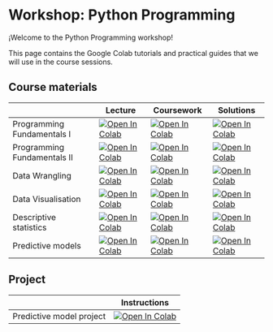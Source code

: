# Workshop: Python Programming

¡Welcome to the Python Programming workshop! 

This page contains the Google Colab tutorials and practical guides that we will use in the course sessions. 

## Course materials

|   | Lecture | Coursework | Solutions |
| - | --- | ---- | ---- |
| Programming Fundamentals I| [![Open In Colab](https://colab.research.google.com/assets/colab-badge.svg)](https://colab.research.google.com/github/renatoparedes/OSS-Python/blob/master/Programming_Fundamentals/Programming_Fundamentals_I.ipynb)|[![Open In Colab](https://colab.research.google.com/assets/colab-badge.svg)](https://colab.research.google.com/github/renatoparedes/OSS-Python/blob/master/Programming_Fundamentals/Coursework_Programming_Fundamentals_I.ipynb)|[![Open In Colab](https://colab.research.google.com/assets/colab-badge.svg)](https://colab.research.google.com/github/renatoparedes/OSS-Python/blob/master/Programming_Fundamentals/Coursework_Programming_Fundamentals_I.ipynb)|
| Programming Fundamentals II | [![Open In Colab](https://colab.research.google.com/assets/colab-badge.svg)](https://colab.research.google.com/github/renatoparedes/OSS-Python/blob/master/Programming_Fundamentals/Programming_Fundamentals_II.ipynb)|[![Open In Colab](https://colab.research.google.com/assets/colab-badge.svg)](https://colab.research.google.com/github/renatoparedes/OSS-Python/blob/master/Programming_Fundamentals/Coursework_Programming_Fundamentals_II.ipynb)|[![Open In Colab](https://colab.research.google.com/assets/colab-badge.svg)](https://colab.research.google.com/github/renatoparedes/OSS-Python/blob/master/Programming_Fundamentals/Coursework_Programming_Fundamentals_II.ipynb)|
| Data Wrangling | [![Open In Colab](https://colab.research.google.com/assets/colab-badge.svg)]()|[![Open In Colab](https://colab.research.google.com/assets/colab-badge.svg)]()|[![Open In Colab](https://colab.research.google.com/assets/colab-badge.svg)]()|
| Data Visualisation | [![Open In Colab](https://colab.research.google.com/assets/colab-badge.svg)]()|[![Open In Colab](https://colab.research.google.com/assets/colab-badge.svg)]()|[![Open In Colab](https://colab.research.google.com/assets/colab-badge.svg)]()
| Descriptive statistics | [![Open In Colab](https://colab.research.google.com/assets/colab-badge.svg)]()|[![Open In Colab](https://colab.research.google.com/assets/colab-badge.svg)]()|[![Open In Colab](https://colab.research.google.com/assets/colab-badge.svg)](https://colab.research.google.com/github/renatoparedes/Fundamentos-Python-Investigacion-Psicologia/blob/master/Analisis-De-Datos-Cuantitativos/Solucionario_Estadistica.ipynb)|
| Predictive models | [![Open In Colab](https://colab.research.google.com/assets/colab-badge.svg)]()|[![Open In Colab](https://colab.research.google.com/assets/colab-badge.svg)]()|[![Open In Colab](https://colab.research.google.com/assets/colab-badge.svg)]()|

## Project

|   | Instructions |
| - | --- | 
| Predictive model project | [![Open In Colab](https://colab.research.google.com/assets/colab-badge.svg)]()|
